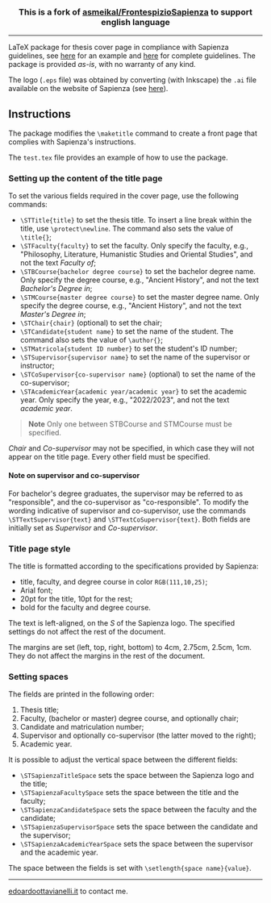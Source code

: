 <h3 align=center>
This is a fork of <a href="https://github.com/asmeikal/FrontespizioSapienza">asmeikal/FrontespizioSapienza</a> to support english language
</h3>

------

LaTeX package for thesis cover page in compliance with Sapienza guidelines, see [here](http://www.uniroma1.it/sites/default/files/allegati/esempio%20frontespizio%20elaborato.pdf) for an example and [here](http://www.uniroma1.it/logotesi) for complete guidelines. The package is provided *as-is*, with no warranty of any kind.

The logo (`.eps` file) was obtained by converting (with Inkscape) the `.ai` file available on the website of Sapienza (see [here](http://www.uniroma1.it/sites/default/files/allegati/ml_alta_risoluzione.zip)).

## Instructions

The package modifies the `\maketitle` command to create a front page that complies with Sapienza's instructions.

The `test.tex` file provides an example of how to use the package.

### Setting up the content of the title page

To set the various fields required in the cover page, use the following commands:
- `\STTitle{title}` to set the thesis title.
  To insert a line break within the title, use `\protect\newline`.
  The command also sets the value of `\title{}`;
- `\STFaculty{faculty}` to set the faculty.
  Only specify the faculty, e.g., "Philosophy, Literature, Humanistic Studies and Oriental Studies", and not the text *Faculty of*;
- `\STBCourse{bachelor degree course}` to set the bachelor degree name.
  Only specify the degree course, e.g., "Ancient History", and not the text *Bachelor's Degree in*;
- `\STMCourse{master degree course}` to set the master degree name.
  Only specify the degree course, e.g., "Ancient History", and not the text *Master's Degree in*;
- `\STChair{chair}` (optional) to set the chair;
- `\STCandidate{student name}` to set the name of the student.
  The command also sets the value of `\author{}`;
- `\STMatricola{student ID number}` to set the student's ID number;
- `\STSupervisor{supervisor name}` to set the name of the supervisor or instructor;
- `\STCoSupervisor{co-supervisor name}` (optional) to set the name of the co-supervisor;
- `\STAcademicYear{academic year/academic year}` to set the academic year.
  Only specify the year, e.g., "2022/2023", and not the text *academic year*.

> **Note**
> Only one between STBCourse and STMCourse must be specified.

*Chair* and *Co-supervisor* may not be specified, in which case they will not appear on the title page. Every other field must be specified.

#### Note on supervisor and co-supervisor

For bachelor's degree graduates, the supervisor may be referred to as "responsible", and the co-supervisor as "co-responsible".
To modify the wording indicative of supervisor and co-supervisor, use the commands `\STTextSupervisor{text}` and `\STTextCoSupervisor{text}`.
Both fields are initially set as *Supervisor* and *Co-supervisor*.

### Title page style

The title is formatted according to the specifications provided by Sapienza:
- title, faculty, and degree course in color `RGB(111,10,25)`;
- Arial font;
- 20pt for the title, 10pt for the rest;
- bold for the faculty and degree course.

The text is left-aligned, on the *S* of the Sapienza logo.
The specified settings do not affect the rest of the document.

The margins are set (left, top, right, bottom) to 4cm, 2.75cm, 2.5cm, 1cm.
They do not affect the margins in the rest of the document.

### Setting spaces

The fields are printed in the following order:

1. Thesis title;
2. Faculty, (bachelor or master) degree course, and optionally chair;
3. Candidate and matriculation number;
4. Supervisor and optionally co-supervisor (the latter moved to the right);
5. Academic year.

It is possible to adjust the vertical space between the different fields:
- `\STSapienzaTitleSpace` sets the space between the Sapienza logo and the title;
- `\STSapienzaFacultySpace` sets the space between the title and the faculty;
- `\STSapienzaCandidateSpace` sets the space between the faculty and the candidate;
- `\STSapienzaSupervisorSpace` sets the space between the candidate and the supervisor;
- `\STSapienzaAcademicYearSpace` sets the space between the supervisor and the academic year.

The space between the fields is set with `\setlength{space name}{value}`.

---------

[edoardoottavianelli.it](https://www.edoardoottavianelli.it) to contact me.
